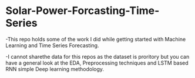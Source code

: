 # Solar-Power-Forcasting-Time-Series
-This repo holds some of the work I did while getting started with Machine Learning and Time Series Forecasting.

-I cannot sharethe data for this repos as the dataset is proritory but you can have a general look at the EDA, Preprocessing techniques and LSTM based RNN simple Deep learning methodology.

